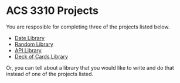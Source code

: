 # ACS 3310 Projects

You are resposible for completing three of the projects listed below. 

- [Date Library]
- [Random Library]
- [API Library]
- [Deck of Cards Library]
<!-- - [Websocket Library] -->

[Date Library]: ./project-date-lib.md
[Random Library]: ./project-random-lib.md 
[API Library]: ./project-api-lib.md
[Deck of Cards Library]: ./project-deck-of-cards-lib.md
[Websocket Library]: ./project-websocket-library.md

Or, you can tell about a library that you would like to write and do that instead of one of the projects listed. 